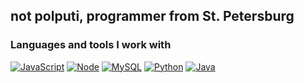 
## not polputi, programmer from St. Petersburg

### Languages and tools I work with

[![JavaScript](https://img.shields.io/badge/JavaScript-090909?style=for-the-badge&logo=JavaScript)](https://ru.wikipedia.org/wiki/JavaScript)
[![Node](https://img.shields.io/badge/NodeJS-090909?style=for-the-badge&logo=node.js)](https://nodejs.org)
[![MySQL](https://img.shields.io/badge/MySql-090909?style=for-the-badge&logo=mysql)](https://www.mysql.com)
[![Python](https://img.shields.io/badge/Python-090909?style=for-the-badge&logo=python)](https://www.python.org)
[![Java](https://img.shields.io/badge/Java-090909?style=for-the-badge&logo=openjdk&logoColor=white)](https://www.java.com)
